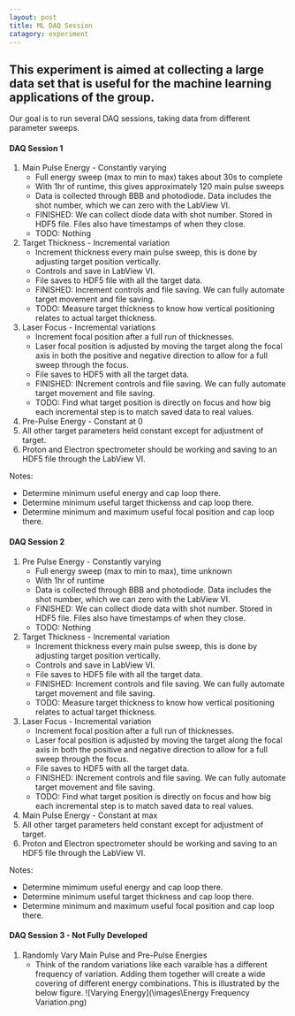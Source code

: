 ```yaml
---
layout: post
title: ML DAQ Session
catagory: experiment
---
```


## This experiment is aimed at collecting a large data set that is useful for the machine learning applications of the group.

Our goal is to run several DAQ sessions, taking data from different parameter sweeps.

#### DAQ Session 1
1. Main Pulse Energy - Constantly varying
   - Full energy sweep (max to min to max) takes about 30s to complete
   - With 1hr of runtime, this gives approximately 120 main pulse sweeps
   - Data is collected through BBB and photodiode. Data includes the shot number, which we can zero with the LabView VI.
   - FINISHED: We can collect diode data with shot number. Stored in HDF5 file. Files also have timestamps of when they close.
   - TODO: Nothing
2. Target Thickness - Incremental variation
   - Increment thickness every main pulse sweep, this is done by adjusting target position vertically.
   - Controls and save in LabView VI.
   - File saves to HDF5 file with all the target data.
   - FINISHED: Increment controls and file saving. We can fully automate target movement and file saving.
   - TODO: Measure target thickness to know how vertical positioning relates to actual target thickness.
3. Laser Focus - Incremental variations
   - Increment focal position after a full run of thicknesses.
   - Laser focal position is adjusted by moving the target along the focal axis in both the positive and negative direction to allow for a full sweep through the focus.
   - File saves to HDF5 with all the target data.
   - FINISHED: INcrement controls and file saving. We can fully automate target movement and file saving.
   - TODO: Find what target position is directly on focus and how big each incremental step is to match saved data to real values.
4. Pre-Pulse Energy - Constant at 0
5. All other target parameters held constant except for adjustment of target.
6. Proton and Electron spectrometer should be working and saving to an HDF5 file through the LabView VI.

Notes:
- Determine minimum useful energy and cap loop there.
- Determine minimum useful target thickenss and cap loop there.
- Determine minimum and maximum useful focal position and cap loop there.

#### DAQ Session 2
1. Pre Pulse Energy - Constantly varying
   - Full energy sweep (max to min to max), time unknown
   - With 1hr of runtime
   - Data is collected through BBB and photodiode. Data includes the shot number, which we can zero with the LabView VI.
   - FINISHED: We can collect diode data with shot number. Stored in HDF5 file. Files also have timestamps of when they close.
   - TODO: Nothing
2. Target Thickness - Incremental variation
   - Increment thickness every main pulse sweep, this is done by adjusting target position vertically.
   - Controls and save in LabView VI.
   - File saves to HDF5 file with all the target data.
   - FINISHED: Increment controls and file saving. We can fully automate target movement and file saving.
   - TODO: Measure target thickness to know how vertical positioning relates to actual target thickness.
3. Laser Focus - Incremental variation
   - Increment focal position after a full run of thicknesses.
   - Laser focal position is adjusted by moving the target along the focal axis in both the positive and negative direction to allow for a full sweep through the focus.
   - File saves to HDF5 with all the target data.
   - FINISHED: INcrement controls and file saving. We can fully automate target movement and file saving.
   - TODO: Find what target position is directly on focus and how big each incremental step is to match saved data to real values.
4. Main Pulse Energy - Constant at max
5. All other target parameters held constant except for adjustment of target.
6. Proton and Electron spectrometer should be working and saving to an HDF5 file through the LabView VI.

Notes:
- Determine mimimum useful energy and cap loop there.
- Determine minimum useful target thickness and cap loop there.
- Determine minimum and maximum useful focal position and cap loop there.

#### DAQ Session 3 - Not Fully Developed
1. Randomly Vary Main Pulse and Pre-Pulse Energies
   - Think of the random variations like each varaible has a different frequency of variation. Adding them together will create a wide covering of different energy combinations. This is illustrated by the below figure.
![Varying Energy](\images\Energy Frequency Variation.png)

